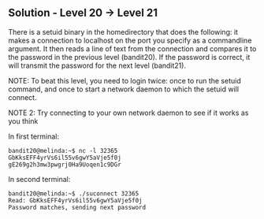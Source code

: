 ## Solution - Level 20 -> Level 21
There is a setuid binary in the homedirectory that does the following: it makes a connection to localhost on the port you specify as a commandline argument. It then reads a line of text from the connection and compares it to the password in the previous level (bandit20). If the password is correct, it will transmit the password for the next level (bandit21).

NOTE: To beat this level, you need to login twice: once to run the setuid command, and once to start a network daemon to which the setuid will connect.

NOTE 2: Try connecting to your own network daemon to see if it works as you think

In first terminal:
```
bandit20@melinda:~$ nc -l 32365
GbKksEFF4yrVs6il55v6gwY5aVje5f0j
gE269g2h3mw3pwgrj0Ha9Uoqen1c9DGr
```

In second terminal:
```
bandit20@melinda:~$ ./suconnect 32365
Read: GbKksEFF4yrVs6il55v6gwY5aVje5f0j
Password matches, sending next password
```
